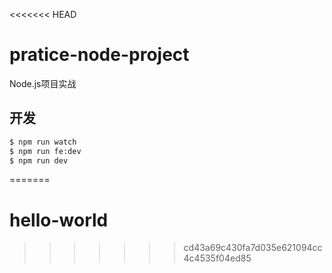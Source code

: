 <<<<<<< HEAD
# pratice-node-project
Node.js项目实战

## 开发

```bash
$ npm run watch
$ npm run fe:dev
$ npm run dev
```
=======
# hello-world
>>>>>>> cd43a69c430fa7d035e621094cc4c4535f04ed85
